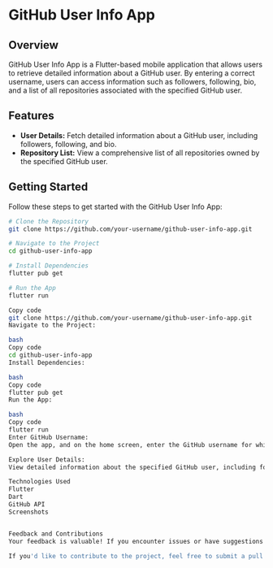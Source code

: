 # GitHub User Info App

## Overview
GitHub User Info App is a Flutter-based mobile application that allows users to retrieve detailed information about a GitHub user. By entering a correct username, users can access information such as followers, following, bio, and a list of all repositories associated with the specified GitHub user.

## Features
- **User Details:** Fetch detailed information about a GitHub user, including followers, following, and bio.
- **Repository List:** View a comprehensive list of all repositories owned by the specified GitHub user.

## Getting Started
Follow these steps to get started with the GitHub User Info App:

```bash
# Clone the Repository
git clone https://github.com/your-username/github-user-info-app.git

# Navigate to the Project
cd github-user-info-app

# Install Dependencies
flutter pub get

# Run the App
flutter run

Copy code
git clone https://github.com/your-username/github-user-info-app.git
Navigate to the Project:

bash
Copy code
cd github-user-info-app
Install Dependencies:

bash
Copy code
flutter pub get
Run the App:

bash
Copy code
flutter run
Enter GitHub Username:
Open the app, and on the home screen, enter the GitHub username for which you want to retrieve information.

Explore User Details:
View detailed information about the specified GitHub user, including followers, following, bio, and a list of repositories.

Technologies Used
Flutter
Dart
GitHub API
Screenshots


Feedback and Contributions
Your feedback is valuable! If you encounter issues or have suggestions for improvements, please open an issue.

If you'd like to contribute to the project, feel free to submit a pull request. Contributions are always welcome!
